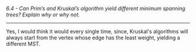 *6.4 - Can Prim’s and Kruskal’s algorithm yield different minimum spanning trees? Explain why or why not.*
***
Yes, I would think it would every single time, since, Kruskal's algorithms will always start from the vertex whose edge has the least weight, yielding a different MST.
